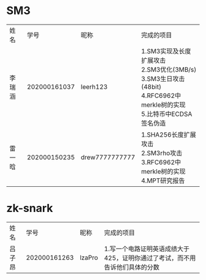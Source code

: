 # SM3
<table>
  <tr>
    <td>姓名</td>
    <td>学号</td>
    <td>昵称</td>
    <td>完成的项目</td>
  </tr>
  <tr>
    <td>李瑞涵</td>
    <td>202000161037</td>
    <td>leerh123</td>
    <td>
        1.SM3实现及长度扩展攻击<br>
        2.SM3优化(3MB/s)<br>
        3.SM3生日攻击(48bit)<br>
        4.RFC6962中merkle树的实现<br>
        5.比特币中ECDSA签名伪造<br>
      </td>
    <tr>
    <td>雷一晗</td>
    <td>202000150235</td>
    <td>drew7777777777</td>
    <td>
        1.SHA256长度扩展攻击<br>
        2.SM3rho攻击<br>
        3.RFC6962中merkle树的实现<br>
        4.MPT研究报告
      </td>
  </tr>
</table>

# zk-snark
<table>
  <tr>
    <td>姓名</td>
    <td>学号</td>
    <td>昵称</td>
    <td>完成的项目</td>
  </tr>
  <tr>
    <td>吕子昂</td>
    <td>202000161263</td>
    <td>lzaPro</td>
    <td>
        1.写一个电路证明英语成绩大于425，证明你通过了考试，而不用告诉他们具体的分数<br>

  </tr>
</table>
